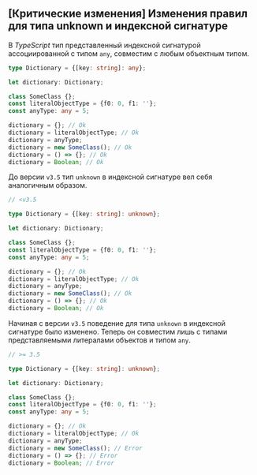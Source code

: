 ## [Критические изменения] Изменения правил для типа unknown и индексной сигнатуре

В *TypeScript* тип представленный индексной сигнатурой ассоциированной с типом `any`, совместим с любым объектным типом. 

`````typescript
type Dictionary = {[key: string]: any};

let dictionary: Dictionary;

class SomeClass {};
const literalObjectType = {f0: 0, f1: ''};
const anyType: any = 5;

dictionary = {}; // Ok
dictionary = literalObjectType; // Ok
dictionary = anyType;
dictionary = new SomeClass(); // Ok
dictionary = () => {}; // Ok
dictionary = Boolean; // Ok
`````

До версии `v3.5` тип `unknown` в индексной сигнатуре вел себя аналогичным образом.

`````typescript
// <v3.5

type Dictionary = {[key: string]: unknown};

let dictionary: Dictionary;

class SomeClass {};
const literalObjectType = {f0: 0, f1: ''};
const anyType: any = 5;

dictionary = {}; // Ok
dictionary = literalObjectType; // Ok
dictionary = anyType;
dictionary = new SomeClass(); // Ok
dictionary = () => {}; // Ok
dictionary = Boolean; // Ok
`````

Начиная с версии `v3.5` поведение для типа `unknown` в индексной сигнатуре было изменено. Теперь он совместим лишь с типами представляемыми литералами объектов и типом `any`.

`````typescript
// >= 3.5

type Dictionary = {[key: string]: unknown};

let dictionary: Dictionary;

class SomeClass {};
const literalObjectType = {f0: 0, f1: ''};
const anyType: any = 5;

dictionary = {}; // Ok
dictionary = literalObjectType; // Ok
dictionary = anyType;
dictionary = new SomeClass(); // Error
dictionary = () => {}; // Error
dictionary = Boolean; // Error
`````